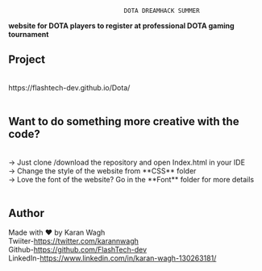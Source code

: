                                    
                                    DOTA DREAMHACK SUMMER
 **website for DOTA players to register at professional DOTA gaming tournament**

## Project
 <br/>
   https://flashtech-dev.github.io/Dota/ 
 <br/>
 <br/>
 
## Want to do something more creative with the code?  
<br/>
-> Just clone /download the repository and open Index.html in your IDE 
<br/>
-> Change the style of the website from **CSS** folder 
<br/>
-> Love the font of the website? Go in the **Font** folder for more details
<br/>
<br/>
 
## Author
 Made with ❤️ by Karan Wagh  
 Twiiter-https://twitter.com/karannwagh <br/>
 Github-https://github.com/FlashTech-dev <br/>
 LinkedIn-https://www.linkedin.com/in/karan-wagh-130263181/ <br/>



